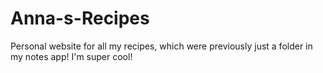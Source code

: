 # Anna-s-Recipes
Personal website for all my recipes, which were previously just a folder in my notes app! 
I'm super cool!
